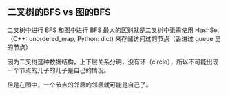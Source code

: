 ## 二叉树的BFS vs 图的BFS

二叉树中进行 BFS 和图中进行 BFS 最大的区别就是二叉树中无需使用 HashSet（C++: unordered\_map, Python: dict\) 来存储访问过的节点（丢进过 queue 里的节点）

因为二叉树这种数据结构，上下层关系分明，没有环（circle），所以不可能出现一个节点的儿子的儿子是自己的情况。

但是在图中，一个节点的邻居的邻居就可能是自己了。





